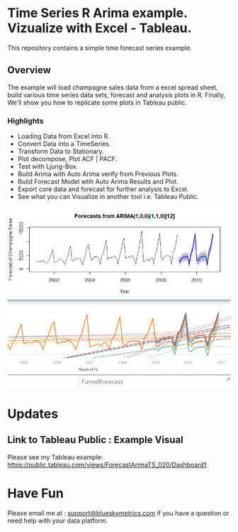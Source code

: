 # Time Series R Arima example. Vizualize with Excel - Tableau.
This repository contains a simple time forecast series example.

## Overview

The example will load champagne sales data from a excel spread sheet,
build various time series data sets, forecast and analysis plots in R.
Finally, We'll show you how to replicate some plots in Tableau public.

### Highlights

* Loading Data from Excel into R.
* Convert Data into a TimeSeries.
* Transform Data to Stationary.
* Plot decompose, Plot ACF | PACF.
* Test with Ljung-Box.
* Build Arima with Auto Arima verify from Previous Plots.
* Build Forecast Model wtih Auto Arima Results and Plot.
* Export core data and forecast for further analysis to Excel.
* See what you can Visualize in another tool i.e. Tableau Public.

![screenshot](https://github.com/kyanyoga/timeseriesOne/blob/master/images/compare_r_tableau.PNG)

# Updates
 

## Link to Tableau Public : Example Visual ##
Please see my Tableau example:
https://public.tableau.com/views/ForecastArimaTS_020/Dashboard1

# Have Fun
Please email me at : support@blueskymetrics.com if you have
a question or need help with your data platform.

